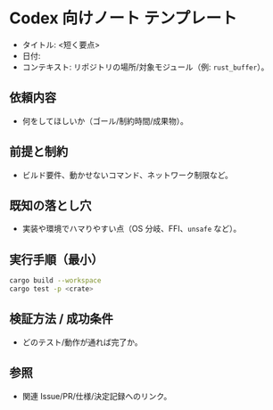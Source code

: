 # Codex 向けノート テンプレート

- タイトル: <短く要点>
- 日付: <YYYY-MM-DD>
- コンテキスト: リポジトリの場所/対象モジュール（例: `rust_buffer`）。

## 依頼内容
- 何をしてほしいか（ゴール/制約時間/成果物）。

## 前提と制約
- ビルド要件、動かせないコマンド、ネットワーク制限など。

## 既知の落とし穴
- 実装や環境でハマりやすい点（OS 分岐、FFI、`unsafe` など）。

## 実行手順（最小）
```sh
cargo build --workspace
cargo test -p <crate>
```

## 検証方法 / 成功条件
- どのテスト/動作が通れば完了か。

## 参照
- 関連 Issue/PR/仕様/決定記録へのリンク。

